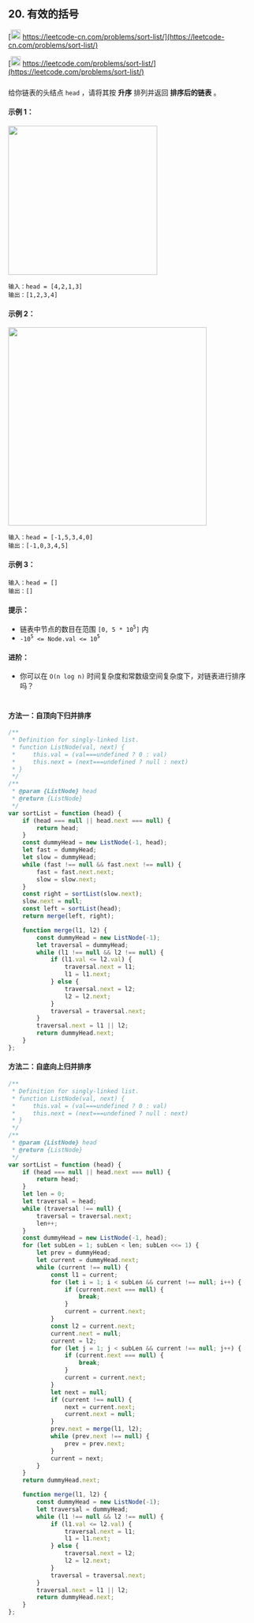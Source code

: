 ## 20. 有效的括号

[<img src="https://static.leetcode-cn.com/cn-mono-assets/production/assets/logo-dark-cn.c42314a8.svg" height="20" /> https://leetcode-cn.com/problems/sort-list/](https://leetcode-cn.com/problems/sort-list/)

[<img src="https://assets.leetcode.com/static_assets/public/webpack_bundles/images/logo-dark.e99485d9b.svg" height="20"/> https://leetcode.com/problems/sort-list/](https://leetcode.com/problems/sort-list/)

###

给你链表的头结点 `head` ，请将其按 **升序** 排列并返回 **排序后的链表** 。

#### 示例 1：

<img src="https://assets.leetcode.com/uploads/2020/09/14/sort_list_1.jpg" width="302" />

```
输入：head = [4,2,1,3]
输出：[1,2,3,4]
```

#### 示例 2：

<img src="https://assets.leetcode.com/uploads/2020/09/14/sort_list_2.jpg" width="402" />

```
输入：head = [-1,5,3,4,0]
输出：[-1,0,3,4,5]
```

#### 示例 3：

```
输入：head = []
输出：[]
```

#### 提示：

-   链表中节点的数目在范围 `[0, 5 * 10`<sup>`5`</sup>`]` 内
-   `-10`<sup>`5`</sup>` <= Node.val <= 10`<sup>`5`</sup>

#### 进阶：

-   你可以在 `O(n log n)` 时间复杂度和常数级空间复杂度下，对链表进行排序吗？

#

#### 方法一：自顶向下归并排序

```js
/**
 * Definition for singly-linked list.
 * function ListNode(val, next) {
 *     this.val = (val===undefined ? 0 : val)
 *     this.next = (next===undefined ? null : next)
 * }
 */
/**
 * @param {ListNode} head
 * @return {ListNode}
 */
var sortList = function (head) {
    if (head === null || head.next === null) {
        return head;
    }
    const dummyHead = new ListNode(-1, head);
    let fast = dummyHead;
    let slow = dummyHead;
    while (fast !== null && fast.next !== null) {
        fast = fast.next.next;
        slow = slow.next;
    }
    const right = sortList(slow.next);
    slow.next = null;
    const left = sortList(head);
    return merge(left, right);

    function merge(l1, l2) {
        const dummyHead = new ListNode(-1);
        let traversal = dummyHead;
        while (l1 !== null && l2 !== null) {
            if (l1.val <= l2.val) {
                traversal.next = l1;
                l1 = l1.next;
            } else {
                traversal.next = l2;
                l2 = l2.next;
            }
            traversal = traversal.next;
        }
        traversal.next = l1 || l2;
        return dummyHead.next;
    }
};
```

#### 方法二：自底向上归并排序

```js
/**
 * Definition for singly-linked list.
 * function ListNode(val, next) {
 *     this.val = (val===undefined ? 0 : val)
 *     this.next = (next===undefined ? null : next)
 * }
 */
/**
 * @param {ListNode} head
 * @return {ListNode}
 */
var sortList = function (head) {
    if (head === null || head.next === null) {
        return head;
    }
    let len = 0;
    let traversal = head;
    while (traversal !== null) {
        traversal = traversal.next;
        len++;
    }
    const dummyHead = new ListNode(-1, head);
    for (let subLen = 1; subLen < len; subLen <<= 1) {
        let prev = dummyHead;
        let current = dummyHead.next;
        while (current !== null) {
            const l1 = current;
            for (let i = 1; i < subLen && current !== null; i++) {
                if (current.next === null) {
                    break;
                }
                current = current.next;
            }
            const l2 = current.next;
            current.next = null;
            current = l2;
            for (let j = 1; j < subLen && current !== null; j++) {
                if (current.next === null) {
                    break;
                }
                current = current.next;
            }
            let next = null;
            if (current !== null) {
                next = current.next;
                current.next = null;
            }
            prev.next = merge(l1, l2);
            while (prev.next !== null) {
                prev = prev.next;
            }
            current = next;
        }
    }
    return dummyHead.next;

    function merge(l1, l2) {
        const dummyHead = new ListNode(-1);
        let traversal = dummyHead;
        while (l1 !== null && l2 !== null) {
            if (l1.val <= l2.val) {
                traversal.next = l1;
                l1 = l1.next;
            } else {
                traversal.next = l2;
                l2 = l2.next;
            }
            traversal = traversal.next;
        }
        traversal.next = l1 || l2;
        return dummyHead.next;
    }
};
```
